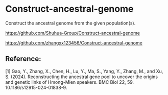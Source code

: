 # Construct-ancestral-genome

Construct the ancestral genome from the given population(s).

https://github.com/Shuhua-Group/Construct-ancestral-genome

https://github.com/zhangxx123456/Construct-ancestral-genome<br>




## Reference:

[1] Gao, Y., Zhang, X., Chen, H., Lu, Y., Ma, S., Yang, Y., Zhang, M., and Xu, S. (2024). Reconstructing the ancestral gene pool to uncover the origins and genetic links of Hmong-Mien speakers. BMC Biol 22, 59. 10.1186/s12915-024-01838-9.
